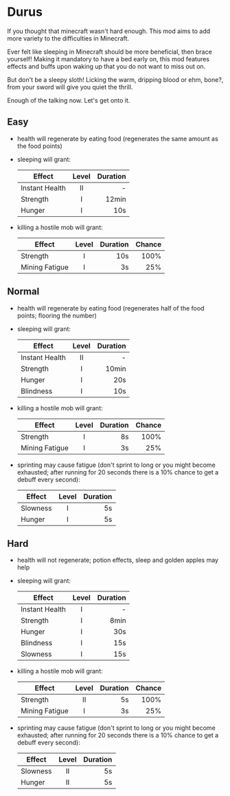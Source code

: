 # Durus
If you thought that minecraft wasn't hard enough. This mod aims to add more variety to the difficulties in Minecraft.

Ever felt like sleeping in Minecraft should be more beneficial, then brace yourself! Making it mandatory to have a bed early on, this mod features effects and buffs upon waking up that you do not want to miss out on.

But don't be a sleepy sloth! Licking the warm, dripping blood or ehm, bone?, from your sword will give you quiet the thrill.

Enough of the talking now. Let's get onto it.

## Easy
- health will regenerate by eating food (regenerates the same amount as the food points)
- sleeping will grant:

    | Effect              | Level | Duration |
    | ------------------- | :---: | -------: |
    | Instant Health      | II    | -        |
    | Strength            | I     | 12min    |
    | Hunger              | I     | 10s      |

- killing a hostile mob will grant:

    | Effect              | Level | Duration | Chance |
    | ------------------- | :---: | -------: | -----: |
    | Strength            | I     | 10s      | 100%   |
    | Mining Fatigue      | I     | 3s       | 25%    |

## Normal
- health will regenerate by eating food (regenerates half of the food points; flooring the number)
- sleeping will grant:

    | Effect              | Level | Duration |
    | ------------------- | :---: | -------: |
    | Instant Health      | II    | -        |
    | Strength            | I     | 10min    |
    | Hunger              | I     | 20s      |
    | Blindness           | I     | 10s      |

- killing a hostile mob will grant:

    | Effect              | Level | Duration | Chance |
    | ------------------- | :---: | -------: | -----: |
    | Strength            | I     | 8s       | 100%   |
    | Mining Fatigue      | I     | 3s       | 25%    |

- sprinting may cause fatigue (don't sprint to long or you might become exhausted; after running for 20 seconds there is a 10% chance to get a debuff every second):

    | Effect              | Level | Duration |
    | ------------------- | :---: | -------: |
    | Slowness            | I     | 5s       |
    | Hunger              | I     | 5s       |

## Hard
- health will not regenerate; potion effects, sleep and golden apples may help
- sleeping will grant:

    | Effect              | Level | Duration |
    | ------------------- | :---: | -------: |
    | Instant Health      | I     | -        |
    | Strength            | I     | 8min     |
    | Hunger              | I     | 30s      |
    | Blindness           | I     | 15s      |
    | Slowness            | I     | 15s      |

- killing a hostile mob will grant:

    | Effect              | Level | Duration | Chance |
    | ------------------- | :---: | -------: | -----: |
    | Strength            | II    | 5s       | 100%   |
    | Mining Fatigue      | I     | 3s       | 25%    |

- sprinting may cause fatigue (don't sprint to long or you might become exhausted; after running for 20 seconds there is a 10% chance to get a debuff every second):

    | Effect              | Level | Duration |
    | ------------------- | :---: | -------: |
    | Slowness            | II    | 5s       |
    | Hunger              | II    | 5s       | 
